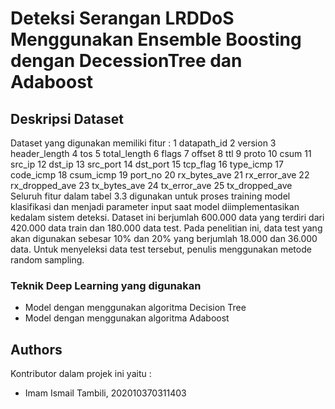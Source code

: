 # Deteksi Serangan LRDDoS Menggunakan Ensemble Boosting dengan DecessionTree dan Adaboost

## Deskripsi Dataset 

Dataset yang digunakan memiliki fitur :
1	datapath_id
2	version
3	header_length
4	tos
5	total_length
6	flags
7	offset
8	ttl
9	proto
10	csum
11	src_ip
12	dst_ip
13	src_port
14	dst_port
15	tcp_flag
16	type_icmp
17	code_icmp
18	csum_icmp
19	port_no
20	rx_bytes_ave
21	rx_error_ave
22	rx_dropped_ave
23	tx_bytes_ave
24	tx_error_ave
25	tx_dropped_ave
Seluruh fitur dalam tabel 3.3 digunakan untuk proses training model klasifikasi dan menjadi parameter input saat model diimplementasikan kedalam sistem deteksi. Dataset ini berjumlah 600.000 data yang terdiri dari 420.000 data train dan 180.000 data test. Pada penelitian ini, data test yang akan digunakan sebesar 10% dan 20% yang berjumlah 18.000 dan 36.000 data. Untuk menyeleksi data test tersebut, penulis menggunakan metode random sampling.

### Teknik Deep Learning yang digunakan

* Model dengan menggunakan algoritma Decision Tree
* Model dengan menggunakan algoritma Adaboost

## Authors

Kontributor dalam projek ini yaitu :
* Imam Ismail Tambili, 202010370311403 
